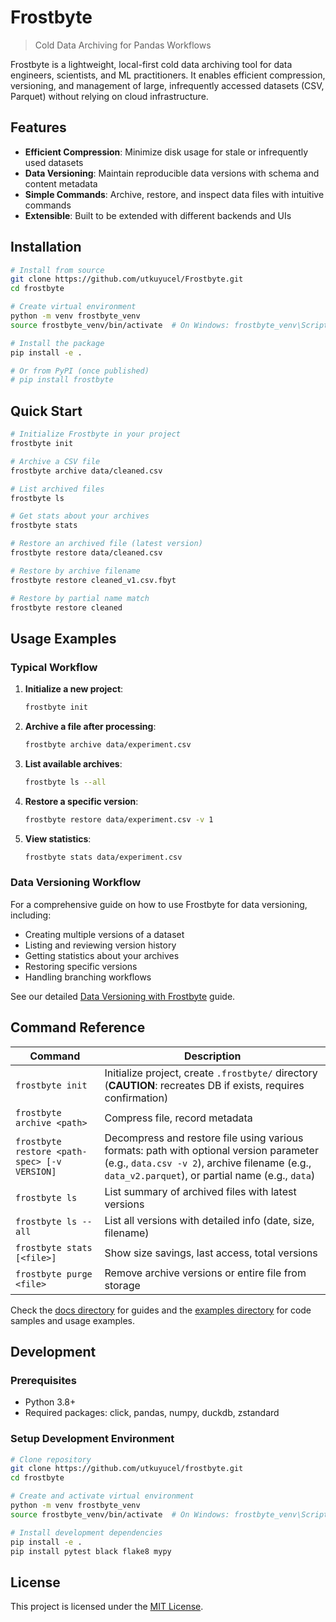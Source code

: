 # Frostbyte

> Cold Data Archiving for Pandas Workflows

Frostbyte is a lightweight, local-first cold data archiving tool for data engineers, scientists, and ML practitioners. It enables efficient compression, versioning, and management of large, infrequently accessed datasets (CSV, Parquet) without relying on cloud infrastructure.

## Features

- **Efficient Compression**: Minimize disk usage for stale or infrequently used datasets
- **Data Versioning**: Maintain reproducible data versions with schema and content metadata
- **Simple Commands**: Archive, restore, and inspect data files with intuitive commands
- **Extensible**: Built to be extended with different backends and UIs

## Installation

```bash
# Install from source
git clone https://github.com/utkuyucel/Frostbyte.git
cd frostbyte

# Create virtual environment
python -m venv frostbyte_venv
source frostbyte_venv/bin/activate  # On Windows: frostbyte_venv\Scripts\activate

# Install the package
pip install -e .

# Or from PyPI (once published)
# pip install frostbyte
```

## Quick Start

```bash
# Initialize Frostbyte in your project
frostbyte init

# Archive a CSV file
frostbyte archive data/cleaned.csv

# List archived files
frostbyte ls

# Get stats about your archives
frostbyte stats

# Restore an archived file (latest version)
frostbyte restore data/cleaned.csv

# Restore by archive filename 
frostbyte restore cleaned_v1.csv.fbyt

# Restore by partial name match
frostbyte restore cleaned


```

## Usage Examples

### Typical Workflow

1. **Initialize a new project**:
   ```bash
   frostbyte init
   ```

2. **Archive a file after processing**:
   ```bash
   frostbyte archive data/experiment.csv
   ```

3. **List available archives**:
   ```bash
   frostbyte ls --all
   ```

4. **Restore a specific version**:
   ```bash
   frostbyte restore data/experiment.csv -v 1
   ```

5. **View statistics**:
   ```bash
   frostbyte stats data/experiment.csv
   ```

### Data Versioning Workflow

For a comprehensive guide on how to use Frostbyte for data versioning, including:
- Creating multiple versions of a dataset
- Listing and reviewing version history
- Getting statistics about your archives
- Restoring specific versions
- Handling branching workflows

See our detailed [Data Versioning with Frostbyte](docs/versioning-workflow.md) guide.



## Command Reference

| Command                     | Description                                          |
|-----------------------------|------------------------------------------------------|
| `frostbyte init`            | Initialize project, create `.frostbyte/` directory (**CAUTION**: recreates DB if exists, requires confirmation) |
| `frostbyte archive <path>`  | Compress file, record metadata                       |
| `frostbyte restore <path-spec> [-v VERSION]` | Decompress and restore file using various formats: path with optional version parameter (e.g., `data.csv -v 2`), archive filename (e.g., `data_v2.parquet`), or partial name (e.g., `data`) |
| `frostbyte ls`              | List summary of archived files with latest versions  |
| `frostbyte ls --all`        | List all versions with detailed info (date, size, filename) |
| `frostbyte stats [<file>]`  | Show size savings, last access, total versions       |
| `frostbyte purge <file>`    | Remove archive versions or entire file from storage  |

Check the [docs directory](docs/) for guides and the [examples directory](examples/) for code samples and usage examples.

## Development

### Prerequisites

- Python 3.8+
- Required packages: click, pandas, numpy, duckdb, zstandard

### Setup Development Environment

```bash
# Clone repository
git clone https://github.com/utkuyucel/frostbyte.git
cd frostbyte

# Create and activate virtual environment
python -m venv frostbyte_venv
source frostbyte_venv/bin/activate  # On Windows: frostbyte_venv\Scripts\activate

# Install development dependencies
pip install -e .
pip install pytest black flake8 mypy
```

## License

This project is licensed under the [MIT License](LICENSE).
